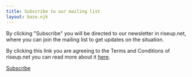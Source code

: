 ```yaml
---
title: Subscribe to our mailing list
layout: base.njk
---
```

By clicking "Subscribe" you will be directed to our newsletter in riseup.net, where you can join the mailing list to get updates on the situation.

By clicking this link you are agreeing to the Terms and Conditions of riseup.net you can read more about it <a href="https://riseup.net/tos" target="_blank" rel="noopener noreferrer">here</a>.

<a class="f6 link dim ba bw1 ph3 pv2 mb2 dib black" href="https://lists.riseup.net/www/subscribe/freeolabini" target="_blank" rel="noopener noreferrer">
  Subscribe
</a>

